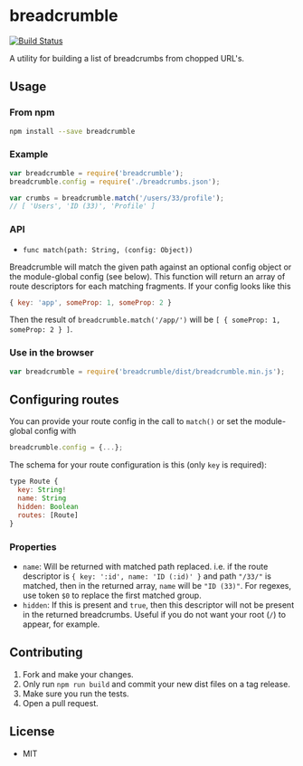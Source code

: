 breadcrumble
============

[![Build Status](https://travis-ci.org/austindebruyn/breadcrumble.svg?branch=master)](https://travis-ci.org/austindebruyn/breadcrumble)

A utility for building a list of breadcrumbs from chopped URL's.

## Usage

### From npm

```sh
npm install --save breadcrumble
```

### Example

```js
var breadcrumble = require('breadcrumble');
breadcrumble.config = require('./breadcrumbs.json');

var crumbs = breadcrumble.match('/users/33/profile');
// [ 'Users', 'ID (33)', 'Profile' ]
```

### API

* `func match(path: String, (config: Object))`

Breadcrumble will match the given path against an optional config object or the
module-global config (see below). This function will return an array of route
descriptors for each matching fragments. If your config looks like this
```js
{ key: 'app', someProp: 1, someProp: 2 }
```
Then the result of `breadcrumble.match('/app/')` will be `[ { someProp: 1, someProp: 2 } ]`.

### Use in the browser

```js
var breadcrumble = require('breadcrumble/dist/breadcrumble.min.js');
```

## Configuring routes

You can provide your route config in the call to `match()` or set the module-global config
with
```js
breadcrumble.config = {...};
```

The schema for your route configuration is this (only `key` is required):
```js
type Route {
  key: String!
  name: String
  hidden: Boolean
  routes: [Route]
}
```

### Properties

* `name`: Will be returned with matched path replaced. i.e. if the route descriptor is
`{ key: ':id', name: 'ID (:id)' }` and path `"/33/"` is matched, then in the returned
array, `name` will be `"ID (33)"`. For regexes, use token `$0` to replace the first matched
group.
* `hidden`: If this is present and `true`, then this descriptor will not be present in the
returned breadcrumbs. Useful if you do not want your root (`/`) to appear, for example.

## Contributing

1. Fork and make your changes.
2. Only run `npm run build` and commit your new dist files on a tag release.
3. Make sure you run the tests.
4. Open a pull request.

## License

* MIT
